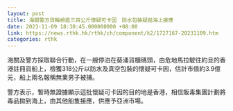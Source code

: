 ```yaml
---
layout: post
title: 海關警方貨輪檢逾三百公斤懷疑可卡因　防水包裝疑拋海上接應
date: 2023-11-09 18:30:45.000000000 +08:00
link: https://news.rthk.hk/rthk/ch/component/k2/1727167-20231109.htm
categories: rthk
---
```


海關及警方採取聯合行動，在一艘停泊在葵涌貨櫃碼頭，由危地馬拉駛往約旦的香港註冊貨船上，檢獲318公斤以防水及真空包裝的懷疑可卡因，估計市值約3.9億元，船上兩名報稱無業男子被捕。

警方表示，暫時無證據顯示這批懷疑可卡因的目的地是香港，相信販毒集團計劃將毒品拋到海上，由其他船隻接應，供應予亞洲市場。
